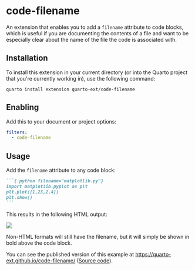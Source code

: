 # code-filename

An extension that enables you to add a `filename` attribute to code blocks, which is useful if you are documenting the contents of a file and want to be especially clear about the name of the file the code is associated with. 

## Installation

To install this extension in your current directory (or into the Quarto project that you're currently working in),  use the following command:

```
quarto install extension quarto-ext/code-filename
```

## Enabling

Add this to your document or project options:

```yaml
filters:
  - code-filename
```

## Usage

Add the `filename` attribute to any code block:

````markdown
```{.python filename="matplotlib.py"}
import matplotlib.pyplot as plt
plt.plot([1,23,2,4])
plt.show()
```
````

This results in the following HTML output:

![](https://user-images.githubusercontent.com/104391/178159800-e3b74510-97e7-469c-87cf-b49cac8602f9.png)

Non-HTML formats will still have the filename, but it will simply be shown in bold above the code block.

You can see the published version of this example at <https://quarto-ext.github.io/code-filename/> ([Source code](example.qmd)).

